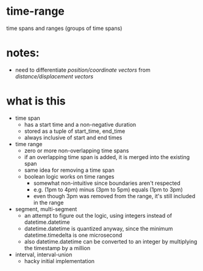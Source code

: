 #   time-range
time spans and ranges (groups of time spans)

#   notes:
*   need to differentiate *position/coordinate vectors* from *distance/displacement vectors*

#   what is this
*   time span
    *   has a start time and a non-negative duration
    *   stored as a tuple of start_time, end_time
    *   always inclusive of start and end times
*   time range
    *   zero or more non-overlapping time spans
    *   if an overlapping time span is added, it is merged into the existing span
    *   same idea for removing a time span
    *   boolean logic works on time ranges
        *   somewhat non-intuitive since boundaries aren't respected
        *   e.g. (1pm to 4pm) minus (3pm to 5pm) equals (1pm to 3pm)
        *   even though 3pm was removed from the range, it's still included in the range
*   segment, multi-segment
    *   an attempt to figure out the logic, using integers instead of datetime.datetime
    *   datetime.datetime is quantized anyway, since the minimum datetime.timedelta is one microsecond
    *   also datetime.datetime can be converted to an integer by multiplying the timestamp by a million
*   interval, interval-union
    *   hacky initial implementation